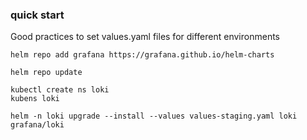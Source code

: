 ### quick start

Good practices to set values.yaml files for different environments

```
helm repo add grafana https://grafana.github.io/helm-charts

helm repo update

kubectl create ns loki
kubens loki

helm -n loki upgrade --install --values values-staging.yaml loki grafana/loki

